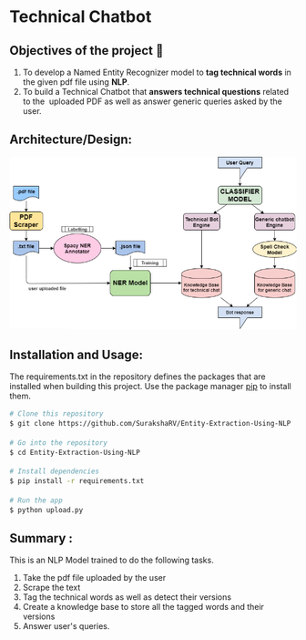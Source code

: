 # Technical Chatbot

Objectives of the project :rocket:
--------------------------------------
1. To develop a Named Entity Recognizer model to **tag  technical words** in the given pdf file using **NLP**.
2. To build a Technical Chatbot that **answers technical questions** related to the  uploaded PDF as well as answer generic queries asked by the user. 

Architecture/Design:
------------------------------------------------------------------------------------------------------------------------------------------
![architecture](https://github.com/SurakshaRV/Entity-Extraction-Using-NLP/blob/master/arch.PNG)

Installation and Usage:
-------------------------
The requirements.txt in the repository defines the packages that are installed when building this project. Use the package manager [pip](https://pip.pypa.io/en/stable/) to install them.

```bash
# Clone this repository
$ git clone https://github.com/SurakshaRV/Entity-Extraction-Using-NLP

# Go into the repository
$ cd Entity-Extraction-Using-NLP

# Install dependencies
$ pip install -r requirements.txt 

# Run the app
$ python upload.py
```

Summary :
----------------------
This is an NLP Model trained to do the following tasks.
1. Take the pdf file uploaded by the user
2. Scrape the text 
3. Tag the technical words as well as detect their versions
4. Create a knowledge base to store all the tagged words and their versions 
5. Answer user's queries.


